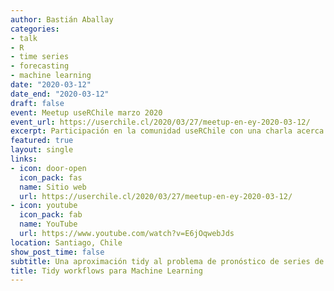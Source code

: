 ```yaml
---
author: Bastián Aballay
categories:
- talk
- R
- time series
- forecasting
- machine learning
date: "2020-03-12"
date_end: "2020-03-12"
draft: false
event: Meetup useRChile marzo 2020
event_url: https://userchile.cl/2020/03/27/meetup-en-ey-2020-03-12/
excerpt: Participación en la comunidad useRChile con una charla acerca workflows tidy para ajuste de modelos de pronóstico de series de tiempo.
featured: true
layout: single
links:
- icon: door-open
  icon_pack: fas
  name: Sitio web
  url: https://userchile.cl/2020/03/27/meetup-en-ey-2020-03-12/
- icon: youtube
  icon_pack: fab
  name: YouTube
  url: https://www.youtube.com/watch?v=E6jOqwebJds
location: Santiago, Chile
show_post_time: false
subtitle: Una aproximación tidy al problema de pronóstico de series de tiempo con modelos SARIMA
title: Tidy workflows para Machine Learning
---
```


<i class="fas fa-paw pr2"></i>
